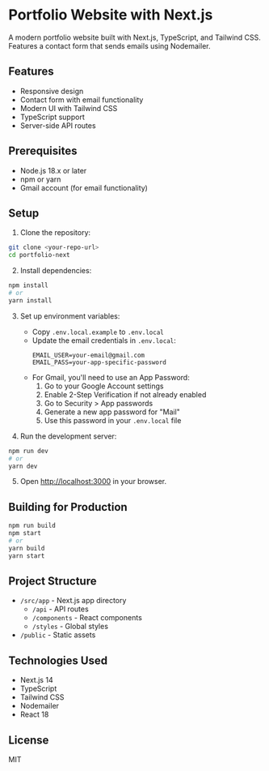 # Portfolio Website with Next.js

A modern portfolio website built with Next.js, TypeScript, and Tailwind CSS. Features a contact form that sends emails using Nodemailer.

## Features

- Responsive design
- Contact form with email functionality
- Modern UI with Tailwind CSS
- TypeScript support
- Server-side API routes

## Prerequisites

- Node.js 18.x or later
- npm or yarn
- Gmail account (for email functionality)

## Setup

1. Clone the repository:
```bash
git clone <your-repo-url>
cd portfolio-next
```

2. Install dependencies:
```bash
npm install
# or
yarn install
```

3. Set up environment variables:
   - Copy `.env.local.example` to `.env.local`
   - Update the email credentials in `.env.local`:
     ```
     EMAIL_USER=your-email@gmail.com
     EMAIL_PASS=your-app-specific-password
     ```
   - For Gmail, you'll need to use an App Password:
     1. Go to your Google Account settings
     2. Enable 2-Step Verification if not already enabled
     3. Go to Security > App passwords
     4. Generate a new app password for "Mail"
     5. Use this password in your `.env.local` file

4. Run the development server:
```bash
npm run dev
# or
yarn dev
```

5. Open [http://localhost:3000](http://localhost:3000) in your browser.

## Building for Production

```bash
npm run build
npm start
# or
yarn build
yarn start
```

## Project Structure

- `/src/app` - Next.js app directory
  - `/api` - API routes
  - `/components` - React components
  - `/styles` - Global styles
- `/public` - Static assets

## Technologies Used

- Next.js 14
- TypeScript
- Tailwind CSS
- Nodemailer
- React 18

## License

MIT 